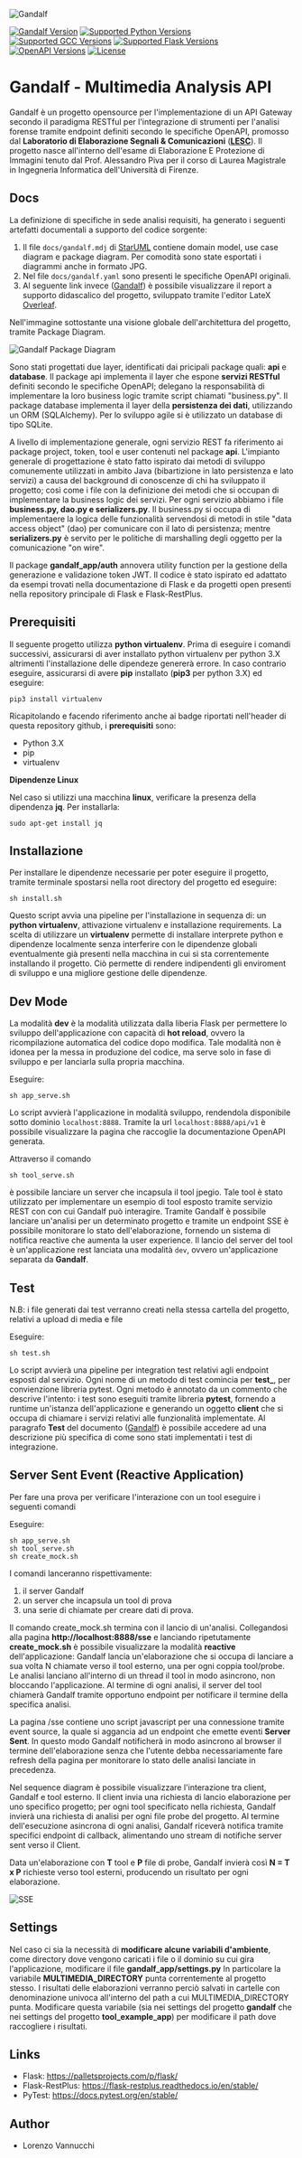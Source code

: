![Gandalf](docs/logo.png)

[![Gandalf Version](https://img.shields.io/badge/Gandalf-v1.0-f2f2f2?style=for-the-badge)](/)
[![Supported Python Versions](https://img.shields.io/badge/Python-3.6.9-green?logo=python&style=for-the-badge)](/)
[![Supported GCC Versions](https://img.shields.io/badge/GCC-4.2.1-orange?style=for-the-badge)](/)
[![Supported Flask Versions](https://img.shields.io/badge/Flask-0.9.2-blue?logo=flask&style=for-the-badge)](/)
[![OpenAPI Versions](https://img.shields.io/badge/OpenAPI-3.0.3-yellow?&style=for-the-badge)](/)
[![License](https://img.shields.io/badge/License-Apache--2.0-red?logo=apache&style=for-the-badge)](/)

# Gandalf - Multimedia Analysis API

Gandalf è un progetto opensource per l'implementazione di un API Gateway secondo il paradigma RESTful per l'integrazione di strumenti per l'analisi forense tramite endpoint definiti secondo 
le specifiche OpenAPI, promosso dal **Laboratorio di Elaborazione Segnali  & Comunicazioni** ([**LESC**](https://lesc.dinfo.unifi.it/it)).
Il progetto nasce all'interno dell'esame di Elaborazione E Protezione di Immagini tenuto dal Prof. Alessandro Piva per il corso di Laurea Magistrale in Ingegneria Informatica dell'Università di Firenze.

Docs
----------

La definizione di specifiche in sede analisi requisiti, ha generato i seguenti artefatti documentali a supporto del codice sorgente:

1) Il file `docs/gandalf.mdj` di [StarUML](https://staruml.io/) contiene domain model, use case diagram e package diagram. Per comodità sono state esportati i diagrammi anche in formato JPG.
2) Nel file `docs/gandalf.yaml` sono presenti le specifiche OpenAPI originali.
3) Al seguente link invece ([Gandalf](https://www.overleaf.com/read/kmzwgwkschkc)) è possibile visualizzare il report a supporto didascalico del progetto, sviluppato tramite l'editor LateX [Overleaf](https://www.overleaf.com/).

Nell'immagine sottostante una visione globale dell'architettura del progetto, tramite Package Diagram.

![Gandalf Package Diagram](docs/GandalfPackageDiagram.png)

Sono stati progettati due layer, identificati dai pricipali package quali: **api** e **database**. Il package api implementa il layer che espone **servizi RESTful** definiti secondo le specifiche OpenAPI; delegano 
la responsabilità di implementare la loro business logic tramite script chiamati "business.py". Il package database implementa il layer della **persistenza dei dati**, utilizzando
un ORM (SQLAlchemy). Per lo sviluppo agile si è utilizzato un database di tipo SQLite.

A livello di implementazione generale, ogni servizio REST fa riferimento ai package project, token, tool e user contenuti nel package **api**. L'impianto generale di progettazione
è stato fatto ispirato dai metodi di sviluppo comunemente utilizzati in ambito Java (bibartizione in lato persistenza e lato servizi) a causa del background di conoscenze di chi ha sviluppato il progetto; così come i file con la definizione dei metodi
che si occupan di implementare la business logic dei servizi. Per ogni servizio abbiamo i file **business.py, dao.py e serializers.py**. Il business.py si occupa di implementaere la logica delle funzionalità
servendosi di metodi in stile "data access object" (dao) per comunicare con il lato di persistenza; mentre **serializers.py** è servito per le politiche di marshalling degli oggetto per la comunicazione "on wire".

Il package **gandalf_app/auth** annovera utility function per la gestione della generazione e validazione token JWT. Il codice è stato ispirato ed adattato da esempi trovati nella documentazione 
di Flask e da progetti open presenti nella repository principale di Flask e Flask-RestPlus.

Prerequisiti
----------

Il seguente progetto utilizza **python virtualenv**. Prima di eseguire i comandi successivi, assicurarsi di aver installato python virtualenv per python 3.X altrimenti l'installazione delle dipendeze genererà errore.
In caso contrario eseguire, assicurarsi di avere **pip** installato (**pip3** per python 3.X) ed eseguire:

`pip3 install virtualenv`

Ricapitolando e facendo riferimento anche ai badge riportati nell'header di questa repository github, i **prerequisiti** sono:

* Python 3.X 
* pip
* virtualenv

**Dipendenze Linux**

Nel caso si utilizzi una macchina **linux**, verificare la presenza della dipendenza **jq**. Per installarla:

`sudo apt-get install jq`


Installazione
----------

Per installare le dipendenze necessarie per poter eseguire il progetto, tramite terminale spostarsi nella root directory del progetto ed eseguire:

    sh install.sh
    
Questo script avvia una pipeline per l'installazione in sequenza di: un **python virtualenv**, attivazione virtualenv e installazione requirements.
La scelta di utilizzare un **virtualenv** permette di installare interprete python  e dipendenze localmente senza interferire con le dipendenze globali eventualmente già presenti
nella macchina in cui si sta correntemente installando il progetto. Ciò permette di rendere indipendenti gli enviroment di sviluppo e una migliore
gestione delle dipendenze.
    
    
Dev Mode
----------

La modalità **dev** è la modalità utilizzata dalla liberia Flask per permettere lo sviluppo dell'applicazione con capacità di 
**hot reload**, ovvero la ricompilazione automatica del codice dopo modifica. Tale modalità non è idonea per la messa in produzione del codice,
ma serve solo in fase di sviluppo e per lanciarla sulla propria macchina.

Eseguire:

    sh app_serve.sh
    
Lo script avvierà l'applicazione in modalità sviluppo, rendendola disponibile sotto dominio `localhost:8888`. Tramite la url `localhost:8888/api/v1` è possibile visualizzare la pagina che raccoglie la documentazione OpenAPI generata.

Attraverso il comando

    sh tool_serve.sh
    
è possibile lanciare un server che incapsula il tool jpegio. Tale tool è stato utilizzato per implementare un esempio di tool esposto tramite servizio REST con con cui Gandalf può interagire.
Tramite Gandalf è possibile lanciare un'analisi per un determinato progetto e tramite un endpoint SSE è possibile monitorare lo stato dell'elaborazione, fornendo un sistema di notifica reactive che aumenta
la user experience.
Il lancio del server del tool è un'applicazione rest lanciata una modalità `dev`, ovvero un'applicazione separata da **Gandalf**.

Test
----------

N.B: i file generati dai test verranno creati nella stessa cartella del progetto, relativi a upload di media e file

Eseguire:

    sh test.sh
    
Lo script avvierà una pipeline per integration test relativi agli endpoint esposti dal servizio. Ogni nome di un metodo di test comincia per **test_**, per convienzione libreria pytest.
Ogni metodo è annotato da un commento che descrive l'intento: i test sono eseguiti tramite libreria **pytest**, fornendo a runtime un'istanza dell'applicazione e generando
un oggetto **client** che si occupa di chiamare i servizi relativi alle funzionalità implementate. Al paragrafo **Test** del documento ([Gandalf](https://www.overleaf.com/read/kmzwgwkschkc)) è possibile accedere ad una descrizione 
più specifica di come sono stati implementati i test di integrazione.

Server Sent Event (Reactive Application)
----------

Per fare una prova per verificare l'interazione con un tool eseguire i seguenti comandi 

Eseguire:

    sh app_serve.sh
    sh tool_serve.sh
    sh create_mock.sh
    
I comandi lanceranno rispettivamente:

1) il server Gandalf
2) un server che incapsula un tool di prova
3) una serie di chiamate per creare dati di prova.

Il comando create_mock.sh termina con il lancio di un'analisi. Collegandosi alla pagina **http://localhost:8888/sse** e lanciando ripetutamente **create_mock.sh** è possibile 
visualizzare la modalità **reactive** dell'applicazione: Gandalf lancia un'elaborazione che si occupa di lanciare a sua volta N chiamate verso il tool esterno,
una per ogni coppia tool/probe. Le analisi lanciano all'interno di un thread il tool 
in modo asincrono, non bloccando l'applicazione. Al termine di ogni analisi, il server del tool chiamerà Gandalf tramite opportuno endpoint per 
notificare il termine della specifica analisi. 

La pagina /sse contiene uno script javascript per una connessione tramite event source, la quale si aggancia ad un 
endpoint che emette eventi **Server Sent**. In questo modo Gandalf notificherà in modo asincrono al browser il termine dell'elaborazione senza che l'utente 
debba necessariamente fare refresh della pagina per monitorare lo stato delle analisi lanciate in precedenza.

Nel sequence diagram è possibile visualizzare l'interazione tra client, Gandalf e tool esterno. Il client invia una richiesta di lancio elaborazione per uno specifico progetto;
per ogni tool specificato nella richiesta, Gandalf invierà una richiesta di analisi per ogni file probe del progetto. Al termine dell'esecuzione asincrona di ogni analisi, Gandalf riceverà notifica tramite specifici endpoint di callback, alimentando
uno stream di notifiche server sent verso il Client.

Data un'elaborazione con **T** tool e **P** file di probe, Gandalf invierà così **N = T x P** richieste verso tool esterni, producendo un risultato per ogni elaborazione.

![SSE](docs/sse.png)

Settings
----------

Nel caso ci sia la necessità di **modificare alcune variabili d'ambiente**, come directory dove vengono caricati i file o il dominio su cui gira l'applicazione, modificare il file **gandalf_app/settings.py**
In particolare la variabile **MULTIMEDIA_DIRECTORY** punta correntemente al progetto stesso. I risultati delle elaborazioni verranno perciò salvati in cartelle con denominazione univoca all'interno del path a cui MULTIMEDIA_DIRECTORY punta.
Modificare questa variabile (sia nei settings del progetto **gandalf** che nei settings del progetto **tool_example_app**) per modificare il path dove raccogliere i risultati.

Links
-----

* Flask: https://palletsprojects.com/p/flask/
* Flask-RestPlus: https://flask-restplus.readthedocs.io/en/stable/
* PyTest: https://docs.pytest.org/en/stable/

Author
-----

* Lorenzo Vannucchi

